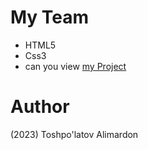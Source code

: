 # My Team
- HTML5
- Css3
- can you view [my Project](https://toshpulatovalimardon.github.io/MyTeam/)
# Author 
(2023) Toshpo'latov Alimardon
